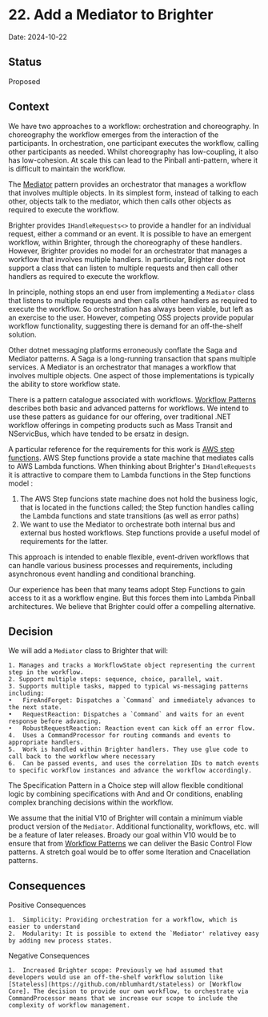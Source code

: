 # 22. Add a Mediator to Brighter 

Date: 2024-10-22

## Status

Proposed

## Context
We have two approaches to a workflow: orchestration and choreography. In choreography the workflow emerges from the interaction of the participants. In orchestration, one participant executes the workflow, calling other participants as needed. Whilst choreography has low-coupling, it also has low-cohesion. At scale this can lead to the Pinball anti-pattern, where it is difficult to maintain the workflow.

The [Mediator](https://www.oodesign.com/mediator-pattern) pattern provides an orchestrator that manages a workflow that involves multiple objects. In its simplest form, instead of talking to each other, objects talk to the mediator, which then calls other objects as required to execute the workflow.

Brighter provides `IHandleRequests<>` to provide a handler for an individual request, either a command or an event. It is possible to have an emergent workflow, within Brighter, through the choreography of these handlers. However, Brighter provides no model for an orchestrator that manages a workflow that involves multiple handlers. In particular, Brighter does not support a class that can listen to multiple requests and then call other handlers as required to execute the workflow.

In principle, nothing stops an end user from implementing a `Mediator` class that listens to multiple requests and then calls other handlers as required to execute the workflow.  So orchestration has always been viable, but left as an exercise to the user. However, competing OSS projects provide popular workflow functionality, suggesting there is demand for an off-the-shelf solution.

Other dotnet messaging platforms erroneously conflate the Saga and Mediator patterns. A Saga is a long-running transaction that spans multiple services. A Mediator is an orchestrator that manages a workflow that involves multiple objects. One aspect of those implementations is typically the ability to store workflow state. 

There is a pattern catalogue associated with workflows. [Workflow Patterns](http://www.workflowpatterns.com/patterns/control/index.php) describes both basic and advanced patterns for workflows. We intend to use these patters as guidance for our offering, over traditional .NET workflow offerings in competing products such as Mass Transit and NServicBus, which have tended to be ersatz in design.

A particular reference for the requirements for this work is [AWS step functions](https://states-language.net/spec.html). AWS Step functions provide a state machine that mediates calls to AWS Lambda functions. When thinking about Brighter's `IHandleRequests` it is attractive to compare them to Lambda functions in the Step functions model :

  1.  The AWS Step funcions state machine does not hold the business logic, that is located in the functions called; the Step function handles calling the Lambda functions and state transitions (as well as error paths)
  2.  We want to use the Mediator to orchestrate both internal bus and external bus hosted workflows. Step functions provide a useful model of requirements for the latter.

This approach is intended to enable flexible, event-driven workflows that can handle various business processes and requirements, including asynchronous event handling and conditional branching.

Our experience has been that many teams adopt Step Functions to gain access to it as a workflow engine. But this forces them into Lambda Pinball architectures. We believe that Brighter could offer a compelling alternative.

## Decision

We will add a `Mediator` class to Brighter that will: 

	1. Manages and tracks a WorkflowState object representing the current step in the workflow.
    2. Support multiple steps: sequence, choice, parallel, wait.
	3. Supports multiple tasks, mapped to typical ws-messaging patterns including:
	•	FireAndForget: Dispatches a `Command` and immediately advances to the next state.
	•	RequestReaction: Dispatches a `Command` and waits for an event response before advancing.
    •	RobustRequestReaction: Reaction event can kick off an error flow. 
	4.	Uses a CommandProcessor for routing commands and events to appropriate handlers.
    5.  Work is handled within Brighter handlers. They use glue code to call back to the workflow where necessary 
	6.	Can be passed events, and uses the correlation IDs to match events to specific workflow instances and advance the workflow accordingly.

The Specification Pattern in a Choice step will allow flexible conditional logic by combining specifications with And and Or conditions, enabling complex branching decisions within the workflow.

We assume that the initial V10 of Brighter will contain a minimum viable product version of the `Mediator`. Additional functionality, workflows, etc. will be a feature of later releases. Broady our goal within V10 would be to ensure that from [Workflow Patterns](http://www.workflowpatterns.com/patterns/control/index.php) we can deliver the Basic Control Flow patterns. A stretch goal would be to offer some Iteration and Cnacellation patterns.

## Consequences

Positive Consequences

	1.	Simplicity: Providing orchestration for a workflow, which is easier to understand 
	2.	Modularity: It is possible to extend the `Mediator' relativey easy by adding new process states.

Negative Consequences

    1.  Increased Brighter scope: Previously we had assumed that developers would use an off-the-shelf workflow solution like [Stateless](https://github.com/nblumhardt/stateless) or [Workflow Core]. The decision to provide our own workflow, to orchestrate via CommandProcessor means that we increase our scope to include the complexity of workflow management.